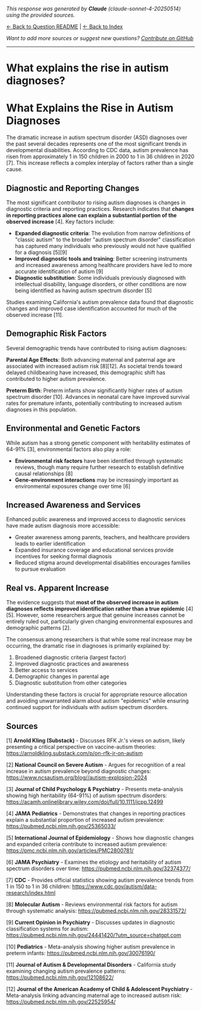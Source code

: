 <!-- 
Generated by: claude
Model: claude-sonnet-4-20250514
Prompt type: sources
Generated at: 2025-06-12T11:03:04.887913
-->

*This response was generated by **Claude** (claude-sonnet-4-20250514) using the provided sources.*

[← Back to Question README](README.md) | [← Back to Index](../README.md)

*Want to add more sources or suggest new questions? [Contribute on GitHub](https://github.com/justinwest/SuggestedSources)*

---

# What explains the rise in autism diagnoses?

# What Explains the Rise in Autism Diagnoses

The dramatic increase in autism spectrum disorder (ASD) diagnoses over the past several decades represents one of the most significant trends in developmental disabilities. According to CDC data, autism prevalence has risen from approximately 1 in 150 children in 2000 to 1 in 36 children in 2020 [7]. This increase reflects a complex interplay of factors rather than a single cause.

## Diagnostic and Reporting Changes

The most significant contributor to rising autism diagnoses is changes in diagnostic criteria and reporting practices. Research indicates that **changes in reporting practices alone can explain a substantial portion of the observed increase** [4]. Key factors include:

- **Expanded diagnostic criteria**: The evolution from narrow definitions of "classic autism" to the broader "autism spectrum disorder" classification has captured many individuals who previously would not have qualified for a diagnosis [5][9]
- **Improved diagnostic tools and training**: Better screening instruments and increased awareness among healthcare providers have led to more accurate identification of autism [9]
- **Diagnostic substitution**: Some individuals previously diagnosed with intellectual disability, language disorders, or other conditions are now being identified as having autism spectrum disorder [5]

Studies examining California's autism prevalence data found that diagnostic changes and improved case identification accounted for much of the observed increase [11].

## Demographic Risk Factors

Several demographic trends have contributed to rising autism diagnoses:

**Parental Age Effects**: Both advancing maternal and paternal age are associated with increased autism risk [8][12]. As societal trends toward delayed childbearing have increased, this demographic shift has contributed to higher autism prevalence.

**Preterm Birth**: Preterm infants show significantly higher rates of autism spectrum disorder [10]. Advances in neonatal care have improved survival rates for premature infants, potentially contributing to increased autism diagnoses in this population.

## Environmental and Genetic Factors

While autism has a strong genetic component with heritability estimates of 64-91% [3], environmental factors also play a role:

- **Environmental risk factors** have been identified through systematic reviews, though many require further research to establish definitive causal relationships [8]
- **Gene-environment interactions** may be increasingly important as environmental exposures change over time [6]

## Increased Awareness and Services

Enhanced public awareness and improved access to diagnostic services have made autism diagnosis more accessible:

- Greater awareness among parents, teachers, and healthcare providers leads to earlier identification
- Expanded insurance coverage and educational services provide incentives for seeking formal diagnosis
- Reduced stigma around developmental disabilities encourages families to pursue evaluation

## Real vs. Apparent Increase

The evidence suggests that **most of the observed increase in autism diagnoses reflects improved identification rather than a true epidemic** [4][5]. However, some researchers argue that genuine increases cannot be entirely ruled out, particularly given changing environmental exposures and demographic patterns [2].

The consensus among researchers is that while some real increase may be occurring, the dramatic rise in diagnoses is primarily explained by:
1. Broadened diagnostic criteria (largest factor)
2. Improved diagnostic practices and awareness
3. Better access to services
4. Demographic changes in parental age
5. Diagnostic substitution from other categories

Understanding these factors is crucial for appropriate resource allocation and avoiding unwarranted alarm about autism "epidemics" while ensuring continued support for individuals with autism spectrum disorders.

## Sources

[1] **Arnold Kling (Substack)** - Discusses RFK Jr.'s views on autism, likely presenting a critical perspective on vaccine-autism theories: https://arnoldkling.substack.com/p/on-rfk-jr-on-autism

[2] **National Council on Severe Autism** - Argues for recognition of a real increase in autism prevalence beyond diagnostic changes: https://www.ncsautism.org/blog//autism-explosion-2024

[3] **Journal of Child Psychology & Psychiatry** - Presents meta-analysis showing high heritability (64-91%) of autism spectrum disorders: https://acamh.onlinelibrary.wiley.com/doi/full/10.1111/jcpp.12499

[4] **JAMA Pediatrics** - Demonstrates that changes in reporting practices explain a substantial proportion of increased autism prevalence: https://pubmed.ncbi.nlm.nih.gov/25365033/

[5] **International Journal of Epidemiology** - Shows how diagnostic changes and expanded criteria contribute to increased autism prevalence: https://pmc.ncbi.nlm.nih.gov/articles/PMC2800781/

[6] **JAMA Psychiatry** - Examines the etiology and heritability of autism spectrum disorders over time: https://pubmed.ncbi.nlm.nih.gov/32374377/

[7] **CDC** - Provides official statistics showing autism prevalence trends from 1 in 150 to 1 in 36 children: https://www.cdc.gov/autism/data-research/index.html

[8] **Molecular Autism** - Reviews environmental risk factors for autism through systematic analysis: https://pubmed.ncbi.nlm.nih.gov/28331572/

[9] **Current Opinion in Psychiatry** - Discusses updates in diagnostic classification systems for autism: https://pubmed.ncbi.nlm.nih.gov/24441420/?utm_source=chatgpt.com

[10] **Pediatrics** - Meta-analysis showing higher autism prevalence in preterm infants: https://pubmed.ncbi.nlm.nih.gov/30076190/

[11] **Journal of Autism & Developmental Disorders** - California study examining changing autism prevalence patterns: https://pubmed.ncbi.nlm.nih.gov/12108622/

[12] **Journal of the American Academy of Child & Adolescent Psychiatry** - Meta-analysis linking advancing maternal age to increased autism risk: https://pubmed.ncbi.nlm.nih.gov/22525954/